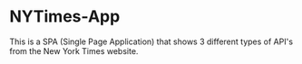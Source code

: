 # NYTimes-App
This is a SPA (Single Page Application) that shows 3 different types of API's from the New York Times website.
